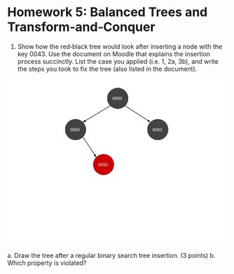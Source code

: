 # Homework 5: Balanced Trees and Transform‐and‐Conquer

1. Show how the red‐black tree would look after inserting a node with the key 0043.  Use the document on Moodle that explains the insertion process succinctly.  List the case you applied (i.e. 1, 2a, 3b), and write the steps you took to fix the tree (also listed in the document).

![Original Red Black Tree](./original_rbt.jpg "Original RBT")

a. Draw the tree after a regular binary search tree insertion. (3 points)
b. Which property is violated?
